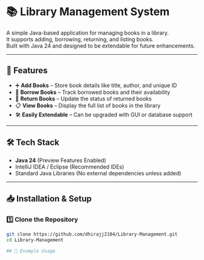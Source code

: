 # 📚 Library Management System

A simple Java-based application for managing books in a library.  
It supports adding, borrowing, returning, and listing books.  
Built with Java 24 and designed to be extendable for future enhancements.

---

## 🚀 Features
- ➕ **Add Books** – Store book details like title, author, and unique ID
- 📖 **Borrow Books** – Track borrowed books and their availability
- 🔄 **Return Books** – Update the status of returned books
- 📋 **View Books** – Display the full list of books in the library
- 🛠 **Easily Extendable** – Can be upgraded with GUI or database support

---

## 🛠 Tech Stack
- **Java 24** (Preview Features Enabled)
- IntelliJ IDEA / Eclipse (Recommended IDEs)
- Standard Java Libraries (No external dependencies unless added)

---

## 📥 Installation & Setup

### 1️⃣ Clone the Repository
```bash
git clone https://github.com/dhirajj2104/Library-Management.git
cd Library-Management

## 📸 Example Usage

